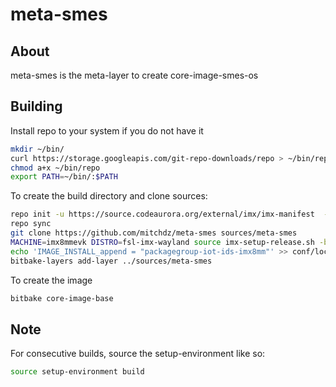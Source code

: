 # meta-smes

## About
meta-smes is the meta-layer to create core-image-smes-os

## Building
Install repo to your system if you do not have it
```bash
mkdir ~/bin/
curl https://storage.googleapis.com/git-repo-downloads/repo > ~/bin/repo
chmod a+x ~/bin/repo
export PATH=~/bin/:$PATH
```



To create the build directory and clone sources:
```bash
repo init -u https://source.codeaurora.org/external/imx/imx-manifest  -b imx-linux-zeus -m imx-5.4.3-2.0.0.xml
repo sync
git clone https://github.com/mitchdz/meta-smes sources/meta-smes
MACHINE=imx8mmevk DISTRO=fsl-imx-wayland source imx-setup-release.sh -b build
echo 'IMAGE_INSTALL_append = "packagegroup-iot-ids-imx8mm"' >> conf/local.conf
bitbake-layers add-layer ../sources/meta-smes
```

To create the image
```bash
bitbake core-image-base
```


## Note
For consecutive builds, source the setup-environment like so:
```bash
source setup-environment build
```
